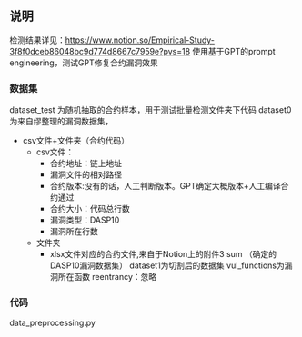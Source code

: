 ## 说明
检测结果详见：https://www.notion.so/Empirical-Study-3f8f0dceb86048bc9d774d8667c7959e?pvs=18
使用基于GPT的prompt engineering，测试GPT修复合约漏洞效果

### 数据集
dataset_test 为随机抽取的合约样本，用于测试批量检测文件夹下代码
dataset0为来自缪整理的漏洞数据集，
- csv文件+文件夹（合约代码）
    - csv文件：
        - 合约地址：链上地址
        - 漏洞文件的相对路径
        - 合约版本:没有的话，人工判断版本。GPT确定大概版本+人工编译合约通过
        - 合约大小：代码总行数
        - 漏洞类型：DASP10
        - 漏洞所在行数
    - 文件夹
        - xlsx文件对应的合约文件,来自于Notion上的附件3 sum （确定的DASP10漏洞数据集）
dataset1为切割后的数据集
    vul_functions为漏洞所在函数
reentrancy：忽略

### 代码

data_preprocessing.py